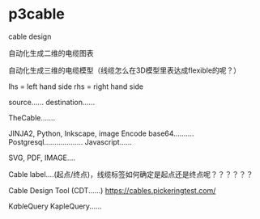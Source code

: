 # p3cable
cable design

自动化生成二维的电缆图表

自动化生成三维的电缆模型（线缆怎么在3D模型里表达成flexible的呢？）

lhs = left hand side
rhs = right hand side

source......
destination......

TheCable.......

JINJA2, Python, Inkscape,
image Encode base64..........
Postgresql...................
Javascript......

SVG, PDF, IMAGE....

Cable label....(起点/终点)，线缆标签如何确定是起点还是终点呢？？？？？？

Cable Design Tool (CDT......)
https://cables.pickeringtest.com/

K*a*b*l*eQuery
KapleQuery......

